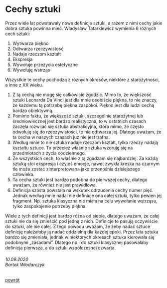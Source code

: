 # **Cechy sztuki**

Przez wiele lat powstawały nowe definicje sztuki, a razem z nimi cechy jakie dobra sztuka powinna mieć. Władysław Tatarkiewicz wymienia 6 różnych cech sztuki:

1.	Wytwarza piękno
2.	Odtwarza rzeczywistość
3.	Nadaje rzeczom kształt
4.	Ekspresja
5.	Wywołuje przeżycia estetyczne
6.	Wywołuję wstrząs

Wszystkie te cechy pochodzą z różnych okresów, niektóre z starożytności, a inne z XX wieku.
1.	Z tą cechą nie mogę się całkowicie zgodzić. Mimo to, że większość sztuki Leonarda Da Vinci jest dla mnie osobiście piękna, to nie znaczy, że każdemu tą potrzebę piękna zaspokoi. Piękno jest dla ludzi cechą bardzo obiektywną.
2.	Pomimo faktu, że większość sztuki, szczególnie starożytnej lub średniowiecznej jest bardzo realistyczna, to w ostatnich czasach zaczęła rozwijać się sztuka abstrakcyjna, która mimo, że często odwołuję się do rzeczywistości, to nie odtwarza jej. Dlatego uważam, że ta cecha w naszych czasach już nie jest trafna.
3.	Według mnie to nie sztuka nadaje rzeczom kształt, tylko rzeczy nadają kształtu sztuce. To przecież właśnie sztuka wzoruję się na przedmiotach z życia codziennego.
4.	Ze wszystkich cech, to właśnie z tą zgadzam się najbardziej. Za każdą sztuką stoi ekspresja i czyjeś emocje, nawet zwykła kreska na czarnym tle może zostać zinterpretowana jako przenośnia dzisiejszego człowieka.
5.	Ta cecha sztuki jest bardzo podobna do pierwszej cechy, dlatego uważam, że również nie jest prawidłowa.
6.	Definicja szósta powstała na wskutek odrzucenia cechy numer pięć. Jednak według mnie nadal nie definiuje ona całej sztuki, tylko pewien jej fragment. Np. sztuka klasyczna nie miała na celu wywołanie wstrząsu, tylko zaspokojenie potrzeby piękna.

Wiele z tych definicji jest bardzo różna od siebie, dlatego uważam, że całej sztuki nie da się zmieścić pod jedną z nich. Definicje te pasują oczywiście do sztuki, ale nie całej. Z tego powodu uważam, że żeby nadać sztuce definicję należałoby ją nadać oddzielną dla każdej epoki. Przez lata sztuka bardzo się zmieniała, jednak w niektórych okresach sztuka kierowała się podobnymi „zasadami”. Dlatego np.: do sztuki klasycznej pasowałaby definicja pierwsza, a do sztuki współczesnej czwarta.

###### 10.09.2020 <br/> Bartek Włodarczyk
[powrót](index.html)
